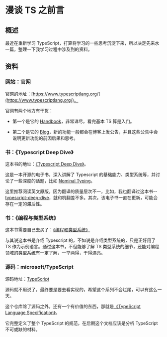 # 漫谈 TS 之前言

## 概述

最近在重新学习 TypeScript，打算将学习的一些思考沉淀下来，所以决定先来水一篇，整理一下我学习过程中涉及到的资料。


## 资料

### 网站：官网

官网的地址：[https://www.typescriptlang.org/](https://www.typescriptlang.org/)。

官网有两个地方有干货：

- 第一个是它的 [Handbook](https://www.typescriptlang.org/docs/handbook/intro.html)，非常详尽，看完基本 TS 算是入门。

- 第二个是它的 [Blog](https://devblogs.microsoft.com/typescript/)，新的功能一般都会在博客上发公告，并且这些公告中会说明更新功能的前因后果和思考。


### 书：《Typescript Deep Dive》

这本书的地址：[《Typescript Deep Dive》](https://basarat.gitbook.io/typescript/)。

这是一本开源的电子书，深入讲解了 Typescript 的基础能力、类型系统等，并讨论了一些深度的话题，比如 [Nominal Typing](https://basarat.gitbook.io/typescript/main-1/nominaltyping)。

这里推荐阅读英文原版，因为翻译的质量层次不一，比如，我也翻译过这本书--[typescript-deep-dive](https://github.com/alan-x/standard-and-book-translation-notes/tree/master/typescript-deep-dive)，就和机翻差不多。其次，该电子书一直在更新，可能会存在一定的滞后性。

### 书：《编程与类型系统》

这本书需要自己去买了：[《编程和类型系统》](http://product.dangdang.com/29190836.html)

与其说这本书是介绍 Typescript 的，不如说是介绍类型系统的，只是正好用了 TS 作为示例语言。通过这本书，不但能够了解 TS 类型系统的细节，还能对编程领域的类型系统有一定了解，一举两得，干得漂亮。



### 源码：microsoft/TypeScript

源码地址：[TypeScript](https://github.com/microsoft/TypeScript)

源码就不用说了，最终要是要去看实现的，希望这个系列不会烂尾，可以有这么一天。

这个仓库除了源码之外，还有一个有价值的东西，那就是[《TypeScript Language Specification》](https://github.com/microsoft/TypeScript/blob/main/doc/TypeScript%20Language%20Specification%20-%20ARCHIVED.pdf)。

它完整定义了整个 TypeScript 的规范，在后期这个文档应该是分析 TypeScript 不可或缺的材料。